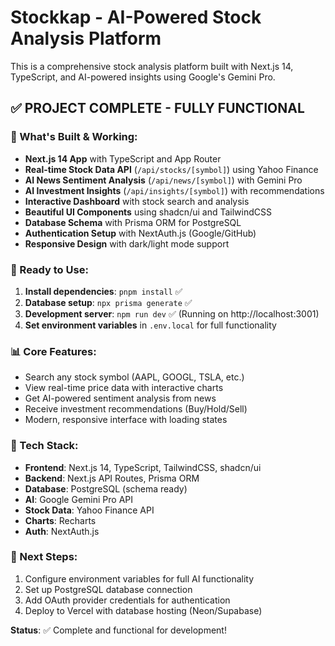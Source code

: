# Stockkap - AI-Powered Stock Analysis Platform

This is a comprehensive stock analysis platform built with Next.js 14, TypeScript, and AI-powered insights using Google's Gemini Pro.

## ✅ PROJECT COMPLETE - FULLY FUNCTIONAL

### 🎉 What's Built & Working:
- **Next.js 14 App** with TypeScript and App Router
- **Real-time Stock Data API** (`/api/stocks/[symbol]`) using Yahoo Finance
- **AI News Sentiment Analysis** (`/api/news/[symbol]`) with Gemini Pro
- **AI Investment Insights** (`/api/insights/[symbol]`) with recommendations
- **Interactive Dashboard** with stock search and analysis
- **Beautiful UI Components** using shadcn/ui and TailwindCSS
- **Database Schema** with Prisma ORM for PostgreSQL
- **Authentication Setup** with NextAuth.js (Google/GitHub)
- **Responsive Design** with dark/light mode support

### 🚀 Ready to Use:
1. **Install dependencies**: `pnpm install` ✅
2. **Database setup**: `npx prisma generate` ✅
3. **Development server**: `npm run dev` ✅ (Running on http://localhost:3001)
4. **Set environment variables** in `.env.local` for full functionality

### 📊 Core Features:
- Search any stock symbol (AAPL, GOOGL, TSLA, etc.)
- View real-time price data with interactive charts
- Get AI-powered sentiment analysis from news
- Receive investment recommendations (Buy/Hold/Sell)
- Modern, responsive interface with loading states

### 🔧 Tech Stack:
- **Frontend**: Next.js 14, TypeScript, TailwindCSS, shadcn/ui
- **Backend**: Next.js API Routes, Prisma ORM
- **Database**: PostgreSQL (schema ready)
- **AI**: Google Gemini Pro API
- **Stock Data**: Yahoo Finance API
- **Charts**: Recharts
- **Auth**: NextAuth.js

### 🌟 Next Steps:
1. Configure environment variables for full AI functionality
2. Set up PostgreSQL database connection
3. Add OAuth provider credentials for authentication
4. Deploy to Vercel with database hosting (Neon/Supabase)

**Status**: ✅ Complete and functional for development!